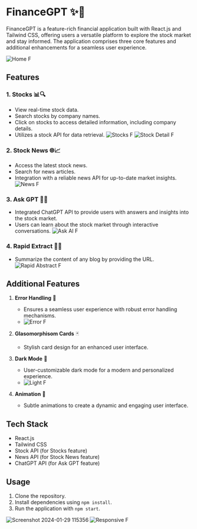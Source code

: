 # FinanceGPT ✨🚀

FinanceGPT is a feature-rich financial application built with React.js and Tailwind CSS, offering users a versatile platform to explore the stock market and stay informed. The application comprises three core features and additional enhancements for a seamless user experience.

![Home F](https://github.com/ARO369/FinanceGPT/assets/106620231/be7174f6-f1e6-412f-b8d5-4ae7ac4ff0ce)

## Features

### 1. Stocks 📊🔍
- View real-time stock data.
- Search stocks by company names.
- Click on stocks to access detailed information, including company details.
- Utilizes a stock API for data retrieval.
![Stocks F](https://github.com/ARO369/FinanceGPT/assets/106620231/426e23f8-6564-4a14-a693-712e3b371dd3)
![Stock Detail F](https://github.com/ARO369/FinanceGPT/assets/106620231/609a261e-b700-44e7-a365-37daae07cb9a)

### 2. Stock News 🌐📈
- Access the latest stock news.
- Search for news articles.
- Integration with a reliable news API for up-to-date market insights.
![News F](https://github.com/ARO369/FinanceGPT/assets/106620231/2416494c-bd10-4e3b-a8c2-7fae471ae4f0)

### 3. Ask GPT 💬💡
- Integrated ChatGPT API to provide users with answers and insights into the stock market.
- Users can learn about the stock market through interactive conversations.
![Ask AI F](https://github.com/ARO369/FinanceGPT/assets/106620231/b6eec686-51e5-4673-9b2e-bd3cf64a7c18)

### 4. Rapid Extract 🚀📑
- Summarize the content of any blog by providing the URL.
![Rapid Abstract F](https://github.com/ARO369/FinanceGPT/assets/106620231/d5a62f87-b243-4dbe-b7f3-6fc444751a60)

## Additional Features

1. **Error Handling** 🚦
   - Ensures a seamless user experience with robust error handling mechanisms.
   - ![Error F](https://github.com/ARO369/FinanceGPT/assets/106620231/d6911009-94b9-4c94-8279-7c7042149a16)
  
2. **Glasomorphisom Cards** 🃏
   - Stylish card design for an enhanced user interface.

3. **Dark Mode** 🌙
   - User-customizable dark mode for a modern and personalized experience.
   - ![Light F](https://github.com/ARO369/FinanceGPT/assets/106620231/d03708a0-0c8d-41b6-8106-ff1aa4fd1d30)

4. **Animation** 🎨
   - Subtle animations to create a dynamic and engaging user interface.

## Tech Stack

- React.js
- Tailwind CSS
- Stock API (for Stocks feature)
- News API (for Stock News feature)
- ChatGPT API (for Ask GPT feature)

## Usage

1. Clone the repository.
2. Install dependencies using `npm install`.
3. Run the application with `npm start`.

![Screenshot 2024-01-29 115356](https://github.com/ARO369/FinanceGPT/assets/106620231/69107718-031d-42a8-9337-eba36596ee5c)
![Responsive F](https://github.com/ARO369/FinanceGPT/assets/106620231/cf918886-abb3-44e0-b2ba-31029adb8e0b)
